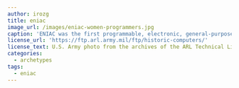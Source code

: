 ```yaml
---
author: irozg
title: eniac
image_url: /images/eniac-women-programmers.jpg
caption: 'ENIAC was the first programmable, electronic, general-purpose digital computer. It was Turing-complete, and able to solve a large class of numerical problems through reprogramming. In the image programmers Betty Jean Jennings (left) and Fran Bilas (right) operate ENIAC's main control panel at the Moore School of Electrical Engineering.'
license_url: 'https://ftp.arl.army.mil/ftp/historic-computers/'
license_text: U.S. Army photo from the archives of the ARL Technical Library, Public Domain
categories: 
  - archetypes
tags:
  - eniac
---
```

